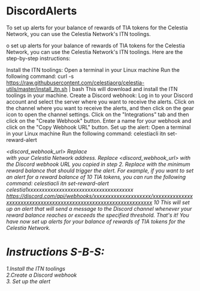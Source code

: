 # DiscordAlerts
To set up alerts for your balance of rewards of TIA tokens for the Celestia Network, you can use the Celestia Network's ITN toolings.

o set up alerts for your balance of rewards of TIA tokens for the Celestia Network, you can use the Celestia Network's ITN toolings. Here are the step-by-step instructions:

Install the ITN toolings:
Open a terminal in your Linux machine
Run the following command: curl -s https://raw.githubusercontent.com/celestiaorg/celestia-utils/master/install_itn.sh | bash
This will download and install the ITN toolings in your machine.
Create a Discord webhook:
Log in to your Discord account and select the server where you want to receive the alerts.
Click on the channel where you want to receive the alerts, and then click on the gear icon to open the channel settings.
Click on the "Integrations" tab and then click on the "Create Webhook" button.
Enter a name for your webhook and click on the "Copy Webhook URL" button.
Set up the alert:
Open a terminal in your Linux machine
Run the following command: celestiacli itn set-reward-alert <address> <discord_webhook_url> <threshold>
Replace <address> with your Celestia Network address.
Replace <discord_webhook_url> with the Discord webhook URL you copied in step 2.
Replace <threshold> with the minimum reward balance that should trigger the alert.
For example, if you want to set an alert for a reward balance of 10 TIA tokens, you can run the following command: celestiacli itn set-reward-alert celestia1xxxxxxxxxxxxxxxxxxxxxxxxxxxxxxxxxxxxx https://discord.com/api/webhooks/xxxxxxxxxxxxxxxxxxxx/xxxxxxxxxxxxxxxxxxxxxxxxxxxxxxxxxxxxxxxxxxxxxxxxxxxxxxxxxxxxxxxxx 10
This will set up an alert that will send a message to the Discord channel whenever your reward balance reaches or exceeds the specified threshold.
That's it! You have now set up alerts for your balance of rewards of TIA tokens for the Celestia Network.


# Instructions S-B-S:
<div>1.Install the ITN toolings</div>
<div>2.Create a Discord webhook</div>
<div>3. Set up the alert</div>
